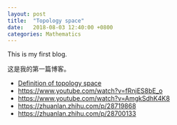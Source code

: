 ```yaml
---
layout: post
title:  "Topology space"
date:   2018-08-03 12:40:00 +0800
categories: Mathematics
---
```


This is my first blog.

这是我的第一篇博客。

* [Definition of topology space](https://www.youtube.com/watch?v=qKz7DRBAkKU)
* <https://www.youtube.com/watch?v=fRnjES8bE_o>
* <https://www.youtube.com/watch?v=AmgkSdhK4K8>
* <https://zhuanlan.zhihu.com/p/28719868>
* <https://zhuanlan.zhihu.com/p/28700133>
